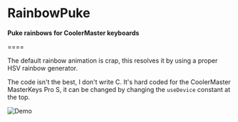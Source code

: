 # RainbowPuke
**Puke rainbows for CoolerMaster keyboards**

====

The default rainbow animation is crap, this resolves it by using a proper HSV rainbow generator.

The code isn't the best, I don't write C. It's hard coded for the CoolerMaster MasterKeys Pro S, it can be changed by changing the `useDevice` constant at the top.

![Demo](https://cross-site-scripting.is-pretty.sexy/dfab91.png)

